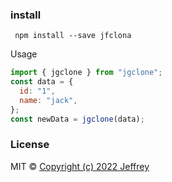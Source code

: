 ### install

```shell
 npm install --save jfclona
```

Usage

```js
import { jgclone } from "jgclone";
const data = {
  id: "1",
  name: "jack",
};
const newData = jgclone(data);
```

### License

MIT © [Copyright (c) 2022 Jeffrey](LICENSE)
